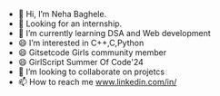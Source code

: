 - 👋 Hi, I’m Neha Baghele.
- 👀 Looking for an internship.
- 🌱 I’m currently learning DSA and Web development
- 😄 I’m interested in C++,C,Python
- 😄 Gitsetcode Girls community member
- 😄 GirlScript Summer Of Code'24
- 👋 I’m looking to collaborate on projetcs  
- 📫 How to reach me www.linkedin.com/in/






<!---
nehabaghele01/nehabaghele01 is a ✨ special ✨ repository because its `README.md` (this file) appears on your GitHub profile.
You can click the Preview link to take a look at your changes.
--->

